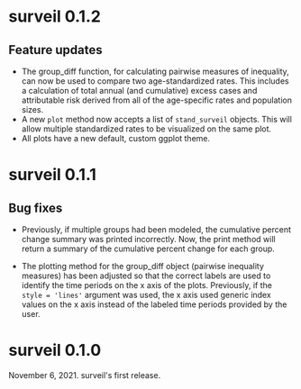 # surveil 0.1.2

## Feature updates

 - The group_diff function, for calculating pairwise measures of inequality, can now be used to compare two age-standardized rates. This includes a calculation of total annual (and cumulative) excess cases and attributable risk derived from all of the age-specific rates and population sizes.
 - A new `plot` method now accepts a list of `stand_surveil` objects. This will allow multiple standardized rates to be visualized on the same plot.
 - All plots have a new default, custom ggplot theme. 

# surveil 0.1.1

## Bug fixes

  - Previously, if multiple groups had been modeled, the cumulative percent change summary was printed incorrectly. Now, the print method will return a summary of the cumulative percent change for each group.

  - The plotting method for the group_diff object (pairwise inequality measures) has been adjusted so that the correct labels are used to identify the time periods on the x axis of the plots. Previously, if the `style = 'lines'` argument was used, the x axis used generic index values on the x axis instead of the labeled time periods provided by the user.

 
# surveil 0.1.0

November 6, 2021. surveil's first release.

